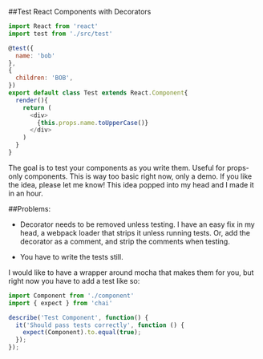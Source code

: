 ##Test React Components with Decorators


```js
import React from 'react'
import test from './src/test'

@test({
  name: 'bob'
},
{
  children: 'BOB',
})
export default class Test extends React.Component{
  render(){
    return (
      <div>
        {this.props.name.toUpperCase()}
      </div>
    )
  }
}
```

The goal is to test your components as you write them. Useful for props-only components. This is way too basic right now, only a demo. If you like the idea, please let me know! This idea popped into my head and I made it in an hour.

##Problems:

- Decorator needs to be removed unless testing.
I have an easy fix in my head, a webpack loader that strips it unless running tests. Or, add the decorator as a comment, and strip the comments when testing.

- You have to write the tests still.

I would like to have a wrapper around mocha that makes them for you, but right now you have to add a test like so:

```js
import Component from './component'
import { expect } from 'chai'

describe('Test Component', function() {
  it('Should pass tests correctly', function () {
    expect(Component).to.equal(true);
  });
});
```
